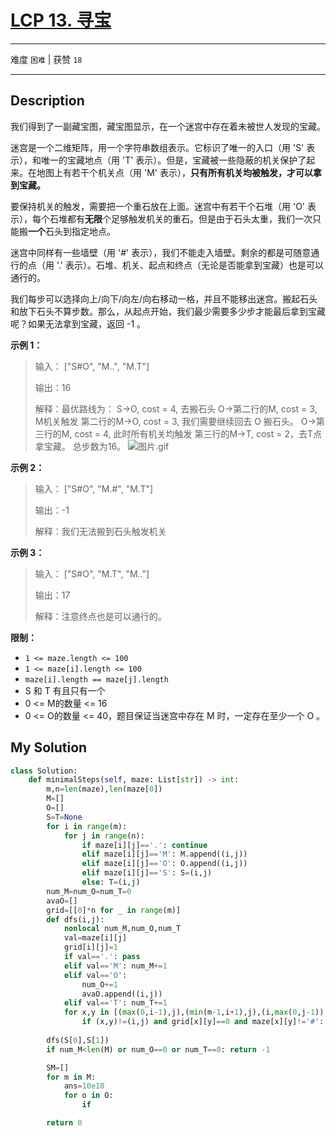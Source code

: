 # [LCP 13. 寻宝](https://leetcode-cn.com/problems/xun-bao/)

---

难度 `困难` | 获赞 `18`

---

## Description

<style>
section pre{
    background-color: #eee;
    border: 1px solid #ddd;
    padding:10px;
    border-radius: 5px;
}
</style>
<section>
<p>我们得到了一副藏宝图，藏宝图显示，在一个迷宫中存在着未被世人发现的宝藏。</p>
<p>迷宫是一个二维矩阵，用一个字符串数组表示。它标识了唯一的入口（用 'S' 表示），和唯一的宝藏地点（用 'T' 表示）。但是，宝藏被一些隐蔽的机关保护了起来。在地图上有若干个机关点（用 'M' 表示），<strong>只有所有机关均被触发，才可以拿到宝藏。</strong></p>
<p>要保持机关的触发，需要把一个重石放在上面。迷宫中有若干个石堆（用 'O' 表示），每个石堆都有<strong>无限</strong>个足够触发机关的重石。但是由于石头太重，我们一次只能搬<strong>一个</strong>石头到指定地点。</p>
<p>迷宫中同样有一些墙壁（用 '#' 表示），我们不能走入墙壁。剩余的都是可随意通行的点（用 '.' 表示）。石堆、机关、起点和终点（无论是否能拿到宝藏）也是可以通行的。</p>
<p>我们每步可以选择向上/向下/向左/向右移动一格，并且不能移出迷宫。搬起石头和放下石头不算步数。那么，从起点开始，我们最少需要多少步才能最后拿到宝藏呢？如果无法拿到宝藏，返回 -1 。</p>
<p><strong>示例 1：</strong></p>
<blockquote>
<p>输入： ["S#O", "M..", "M.T"]</p>
<p>输出：16</p>
<p>解释：最优路线为： S-&gt;O, cost = 4, 去搬石头 O-&gt;第二行的M, cost = 3, M机关触发 第二行的M-&gt;O, cost = 3, 我们需要继续回去 O 搬石头。 O-&gt;第三行的M, cost = 4, 此时所有机关均触发 第三行的M-&gt;T, cost = 2，去T点拿宝藏。 总步数为16。 <img src="https://pic.leetcode-cn.com/6bfff669ad65d494cdc237bcedfec10a2b1ac2f2593c2bf97e9aecb41dc8a08b-%E5%9B%BE%E7%89%87.gif" alt="图片.gif"></p>
</blockquote>
<p><strong>示例 2：</strong></p>
<blockquote>
<p>输入： ["S#O", "M.#", "M.T"]</p>
<p>输出：-1</p>
<p>解释：我们无法搬到石头触发机关</p>
</blockquote>
<p><strong>示例 3：</strong></p>
<blockquote>
<p>输入： ["S#O", "M.T", "M.."]</p>
<p>输出：17</p>
<p>解释：注意终点也是可以通行的。</p>
</blockquote>
<p><strong>限制：</strong></p>
<ul>
	<li><code>1 &lt;= maze.length&nbsp;&lt;= 100</code></li>
	<li><code>1 &lt;= maze[i].length&nbsp;&lt;= 100</code></li>
	<li><code>maze[i].length == maze[j].length</code></li>
	<li>S 和 T 有且只有一个</li>
	<li>0 &lt;= M的数量 &lt;= 16</li>
	<li>0 &lt;= O的数量 &lt;= 40，题目保证当迷宫中存在 M 时，一定存在至少一个 O 。</li>
</ul>
</section>

## My Solution

```python
class Solution:
    def minimalSteps(self, maze: List[str]) -> int:
        m,n=len(maze),len(maze[0])
        M=[]
        O=[]
        S=T=None
        for i in range(m):
            for j in range(n):
                if maze[i][j]=='.': continue
                elif maze[i][j]=='M': M.append((i,j))
                elif maze[i][j]=='O': O.append((i,j))
                elif maze[i][j]=='S': S=(i,j)
                else: T=(i,j)
        num_M=num_O=num_T=0
        avaO=[]
        grid=[[0]*n for _ in range(m)]
        def dfs(i,j):
            nonlocal num_M,num_O,num_T
            val=maze[i][j]
            grid[i][j]=1
            if val=='.': pass
            elif val=='M': num_M+=1
            elif val=='O': 
                num_O+=1
                avaO.append((i,j))
            elif val=='T': num_T+=1
            for x,y in [(max(0,i-1),j),(min(m-1,i+1),j),(i,max(0,j-1)),(i,min(n-1,j+1))]:
                if (x,y)!=(i,j) and grid[x][y]==0 and maze[x][y]!='#': dfs(x,y)
        
        dfs(S[0],S[1])
        if num_M<len(M) or num_O==0 or num_T==0: return -1

        SM=[]
        for m in M:
            ans=10e10
            for o in O:
                if 

        return 0
```

